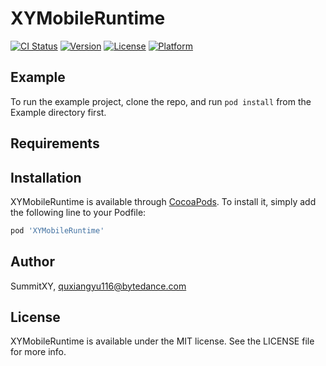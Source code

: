 # XYMobileRuntime

[![CI Status](https://img.shields.io/travis/SummitXY/XYMobileRuntime.svg?style=flat)](https://travis-ci.org/SummitXY/XYMobileRuntime)
[![Version](https://img.shields.io/cocoapods/v/XYMobileRuntime.svg?style=flat)](https://cocoapods.org/pods/XYMobileRuntime)
[![License](https://img.shields.io/cocoapods/l/XYMobileRuntime.svg?style=flat)](https://cocoapods.org/pods/XYMobileRuntime)
[![Platform](https://img.shields.io/cocoapods/p/XYMobileRuntime.svg?style=flat)](https://cocoapods.org/pods/XYMobileRuntime)

## Example

To run the example project, clone the repo, and run `pod install` from the Example directory first.

## Requirements

## Installation

XYMobileRuntime is available through [CocoaPods](https://cocoapods.org). To install
it, simply add the following line to your Podfile:

```ruby
pod 'XYMobileRuntime'
```

## Author

SummitXY, quxiangyu116@bytedance.com

## License

XYMobileRuntime is available under the MIT license. See the LICENSE file for more info.
